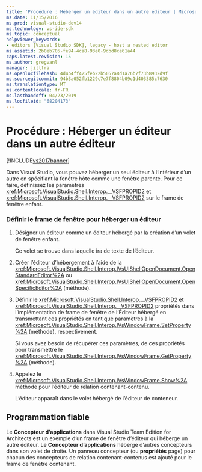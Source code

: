 ```yaml
---
title: 'Procédure : Héberger un éditeur dans un autre éditeur | Microsoft Docs'
ms.date: 11/15/2016
ms.prod: visual-studio-dev14
ms.technology: vs-ide-sdk
ms.topic: conceptual
helpviewer_keywords:
- editors [Visual Studio SDK], legacy - host a nested editor
ms.assetid: 2b0eb705-fe94-4ca8-93e0-9dbd8ce61a44
caps.latest.revision: 15
ms.author: gregvanl
manager: jillfra
ms.openlocfilehash: 4d4b4ff425feb22b5057a8d1a76b7f73b8932d9f
ms.sourcegitcommit: 94b3a052fb1229c7e7f8804b09c1d403385c7630
ms.translationtype: MT
ms.contentlocale: fr-FR
ms.lasthandoff: 04/23/2019
ms.locfileid: "68204173"
---
```

# <a name="how-to-host-an-editor-in-another-editor"></a>Procédure : Héberger un éditeur dans un autre éditeur
[!INCLUDE[vs2017banner](../includes/vs2017banner.md)]

Dans Visual Studio, vous pouvez héberger un seul éditeur à l’intérieur d’un autre en spécifiant la fenêtre hôte comme une fenêtre parente. Pour ce faire, définissez les paramètres <xref:Microsoft.VisualStudio.Shell.Interop.__VSFPROPID2> et <xref:Microsoft.VisualStudio.Shell.Interop.__VSFPROPID2> sur le frame de fenêtre enfant.  
  
### <a name="to-set-up-the-window-frame-to-host-an-editor"></a>Définir le frame de fenêtre pour héberger un éditeur  
  
1. Désigner un éditeur comme un éditeur hébergé par la création d’un volet de fenêtre enfant.  
  
     Ce volet se trouve dans laquelle ira de texte de l’éditeur.  
  
2. Créer l’éditeur d’hébergement à l’aide de la <xref:Microsoft.VisualStudio.Shell.Interop.IVsUIShellOpenDocument.OpenStandardEditor%2A> ou <xref:Microsoft.VisualStudio.Shell.Interop.IVsUIShellOpenDocument.OpenSpecificEditor%2A> (méthode).  
  
3. Définir le <xref:Microsoft.VisualStudio.Shell.Interop.__VSFPROPID2> et <xref:Microsoft.VisualStudio.Shell.Interop.__VSFPROPID2> propriétés dans l’implémentation de frame de fenêtre de l’Éditeur hébergé en transmettant ces propriétés en tant que paramètres à la <xref:Microsoft.VisualStudio.Shell.Interop.IVsWindowFrame.SetProperty%2A> (méthode), respectivement.  
  
     Si vous avez besoin de récupérer ces paramètres, de ces propriétés pour transmettre le <xref:Microsoft.VisualStudio.Shell.Interop.IVsWindowFrame.GetProperty%2A> (méthode).  
  
4. Appelez le <xref:Microsoft.VisualStudio.Shell.Interop.IVsWindowFrame.Show%2A> méthode pour l’éditeur de relation contenant-contenu.  
  
     L’éditeur apparaît dans le volet hébergé de l’éditeur de conteneur.  
  
## <a name="robust-programming"></a>Programmation fiable  
 Le **Concepteur d’applications** dans Visual Studio Team Edition for Architects est un exemple d’un frame de fenêtre d’éditeur qui héberge un autre éditeur. Le **Concepteur d’applications** héberge d’autres concepteurs dans son volet de droite. Un panneau concepteur (ou **propriétés** page) pour chacun des concepteurs de relation contenant-contenus est ajouté pour le frame de fenêtre contenant.
